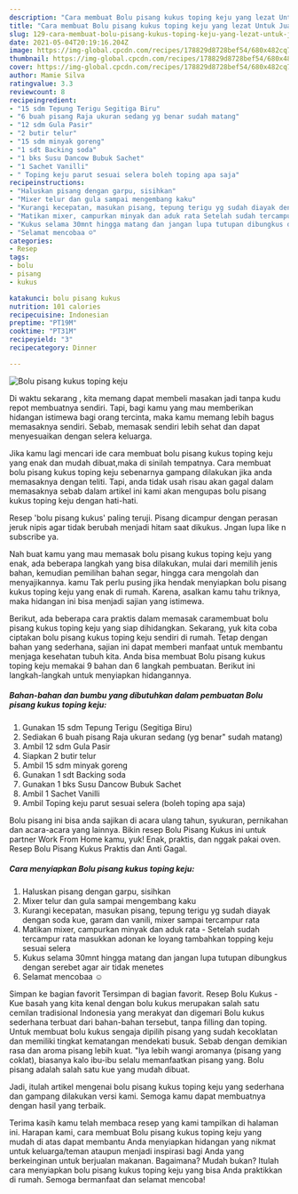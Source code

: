 ```yaml
---
description: "Cara membuat Bolu pisang kukus toping keju yang lezat Untuk Jualan"
title: "Cara membuat Bolu pisang kukus toping keju yang lezat Untuk Jualan"
slug: 129-cara-membuat-bolu-pisang-kukus-toping-keju-yang-lezat-untuk-jualan
date: 2021-05-04T20:19:16.204Z
image: https://img-global.cpcdn.com/recipes/178829d8728bef54/680x482cq70/bolu-pisang-kukus-toping-keju-foto-resep-utama.jpg
thumbnail: https://img-global.cpcdn.com/recipes/178829d8728bef54/680x482cq70/bolu-pisang-kukus-toping-keju-foto-resep-utama.jpg
cover: https://img-global.cpcdn.com/recipes/178829d8728bef54/680x482cq70/bolu-pisang-kukus-toping-keju-foto-resep-utama.jpg
author: Mamie Silva
ratingvalue: 3.3
reviewcount: 8
recipeingredient:
- "15 sdm Tepung Terigu Segitiga Biru"
- "6 buah pisang Raja ukuran sedang yg benar sudah matang"
- "12 sdm Gula Pasir"
- "2 butir telur"
- "15 sdm minyak goreng"
- "1 sdt Backing soda"
- "1 bks Susu Dancow Bubuk Sachet"
- "1 Sachet Vanilli"
- " Toping keju parut sesuai selera boleh toping apa saja"
recipeinstructions:
- "Haluskan pisang dengan garpu, sisihkan"
- "Mixer telur dan gula sampai mengembang kaku"
- "Kurangi kecepatan, masukan pisang, tepung terigu yg sudah diayak dengan soda kue, garam dan vanili, mixer sampai tercampur rata"
- "Matikan mixer, campurkan minyak dan aduk rata Setelah sudah tercampur rata masukkan adonan ke loyang tambahkan topping keju sesuai selera"
- "Kukus selama 30mnt hingga matang dan jangan lupa tutupan dibungkus dengan serebet agar air tidak menetes"
- "Selamat mencobaa ☺️"
categories:
- Resep
tags:
- bolu
- pisang
- kukus

katakunci: bolu pisang kukus 
nutrition: 101 calories
recipecuisine: Indonesian
preptime: "PT19M"
cooktime: "PT31M"
recipeyield: "3"
recipecategory: Dinner

---
```



![Bolu pisang kukus toping keju](https://img-global.cpcdn.com/recipes/178829d8728bef54/680x482cq70/bolu-pisang-kukus-toping-keju-foto-resep-utama.jpg)

Di waktu  sekarang , kita memang dapat membeli masakan jadi tanpa kudu repot membuatnya sendiri. Tapi, bagi kamu yang mau memberikan hidangan istimewa bagi orang tercinta, maka kamu memang lebih bagus memasaknya sendiri. Sebab, memasak sendiri lebih sehat dan dapat menyesuaikan dengan selera keluarga.

Jika kamu lagi mencari ide cara membuat bolu pisang kukus toping keju yang enak dan mudah dibuat,maka di sinilah tempatnya. Cara membuat bolu pisang kukus toping keju  sebenarnya gampang dilakukan jika anda memasaknya dengan teliti. Tapi, anda tidak usah risau akan gagal dalam memasaknya 
sebab dalam artikel ini kami akan mengupas bolu pisang kukus toping keju dengan hati-hati.  

Resep &#39;bolu pisang kukus&#39; paling teruji. Pisang dicampur dengan perasan jeruk nipis agar tidak berubah menjadi hitam saat dikukus. Jngan lupa like n subscribe ya.

Nah buat kamu yang mau memasak bolu pisang kukus toping keju yang enak, ada beberapa langkah yang bisa dilakukan, mulai dari memilih jenis bahan, kemudian pemilihan bahan segar, hingga cara mengolah dan menyajikannya. kamu Tak perlu pusing jika hendak menyiapkan bolu pisang kukus toping keju yang enak di rumah. Karena, asalkan kamu  tahu triknya, maka hidangan ini bisa menjadi sajian yang istimewa.

Berikut, ada beberapa cara praktis  dalam memasak caramembuat bolu pisang kukus toping keju yang siap dihidangkan. Sekarang, yuk kita coba ciptakan bolu pisang kukus toping keju sendiri di rumah. Tetap dengan bahan yang sederhana, sajian ini dapat memberi manfaat untuk membantu menjaga kesehatan tubuh kita. Anda bisa membuat Bolu pisang kukus toping keju memakai 9 bahan dan 6 langkah pembuatan. Berikut ini langkah-langkah untuk menyiapkan hidangannya.

<!--inarticleads1-->

##### Bahan-bahan dan bumbu yang dibutuhkan dalam pembuatan Bolu pisang kukus toping keju:

1. Gunakan 15 sdm Tepung Terigu (Segitiga Biru)
1. Sediakan 6 buah pisang Raja ukuran sedang (yg benar&#34; sudah matang)
1. Ambil 12 sdm Gula Pasir
1. Siapkan 2 butir telur
1. Ambil 15 sdm minyak goreng
1. Gunakan 1 sdt Backing soda
1. Gunakan 1 bks Susu Dancow Bubuk Sachet
1. Ambil 1 Sachet Vanilli
1. Ambil  Toping keju parut sesuai selera (boleh toping apa saja)


Bolu pisang ini bisa anda sajikan di acara ulang tahun, syukuran, pernikahan dan acara-acara yang lainnya. Bikin resep Bolu Pisang Kukus ini untuk partner Work From Home kamu, yuk! Enak, praktis, dan nggak pakai oven. Resep Bolu Pisang Kukus Praktis dan Anti Gagal. 

<!--inarticleads2-->

##### Cara menyiapkan Bolu pisang kukus toping keju:

1. Haluskan pisang dengan garpu, sisihkan
1. Mixer telur dan gula sampai mengembang kaku
1. Kurangi kecepatan, masukan pisang, tepung terigu yg sudah diayak dengan soda kue, garam dan vanili, mixer sampai tercampur rata
1. Matikan mixer, campurkan minyak dan aduk rata - Setelah sudah tercampur rata masukkan adonan ke loyang tambahkan topping keju sesuai selera
1. Kukus selama 30mnt hingga matang dan jangan lupa tutupan dibungkus dengan serebet agar air tidak menetes
1. Selamat mencobaa ☺️


Simpan ke bagian favorit Tersimpan di bagian favorit. Resep Bolu Kukus - Kue basah yang kita kenal dengan bolu kukus merupakan salah satu cemilan tradisional Indonesia yang merakyat dan digemari Bolu kukus sederhana terbuat dari bahan-bahan tersebut, tanpa filling dan toping. Untuk membuat bolu kukus sengaja dipilih pisang yang sudah kecoklatan dan memiliki tingkat kematangan mendekati busuk. Sebab dengan demikian rasa dan aroma pisang lebih kuat. &#34;Iya lebih wangi aromanya (pisang yang coklat), biasanya kalo ibu-ibu selalu memanfaatkan pisang yang. Bolu pisang adalah salah satu kue yang mudah dibuat. 

Jadi, itulah artikel mengenai  bolu pisang kukus toping keju  yang sederhana dan gampang dilakukan versi kami. Semoga kamu dapat membuatnya dengan hasil yang terbaik. 

Terima kasih kamu telah membaca resep yang kami tampilkan di halaman ini. Harapan kami, cara membuat  Bolu pisang kukus toping keju yang mudah di atas dapat membantu Anda menyiapkan hidangan yang nikmat untuk keluarga/teman ataupun menjadi inspirasi bagi Anda yang berkeinginan untuk berjualan makanan. Bagaimana? Mudah bukan? Itulah cara menyiapkan bolu pisang kukus toping keju yang bisa Anda praktikkan di rumah. Semoga bermanfaat dan selamat mencoba!

